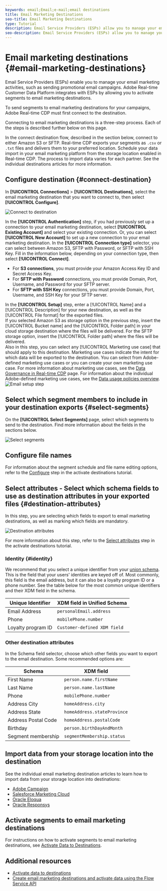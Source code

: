 ```yaml
---
keywords: email;Email;e-mail;email destinations
title: Email Marketing Destinations
seo-title: Email Marketing Destinations
type: Tutorial
description: Email Service Providers (ESPs) allow you to manage your email marketing activities, such as for sending promotional email campaigns.
seo-description: Email Service Providers (ESPs) allow you to manage your email marketing activities, such as for sending promotional email campaigns.
---
```


# Email marketing destinations {#email-marketing-destinations}

Email Service Providers (ESPs) enable you to manage your email marketing activities, such as sending promotional email campaigns. Adobe Real-time Customer Data Platform integrates with ESPs by allowing you to activate segments to email marketing destinations.

To send segments to email marketing destinations for your campaigns, Adobe Real-time CDP must first connect to the destination.

Connecting to email marketing destinations is a three-step process. Each of the steps is described further below on this page.

In the connect destination flow, described in the section below, connect to either Amazon S3 or SFTP. Real-time CDP exports your segments as `.csv` or `.txt` files and delivers them to your preferred location. Schedule your data import in your email marketing platform from the storage location enabled in Real-time CDP. The process to import data varies for each partner. See the individual destinations articles for more information. 

## Configure destination {#connect-destination}

In **[!UICONTROL Connections]** > **[!UICONTROL Destinations]**, select the email marketing destination that you want to connect to, then select **[!UICONTROL Configure]**.

![Connect to destination](/help/rtcdp/destinations/assets/connect-email-marketing.png)

In the **[!UICONTROL Authentication]** step, if you had previously set up a connection to your email marketing destination, select **[!UICONTROL Existing Account]** and select your existing connection. Or, you can select **[!UICONTROL New Account]** to set up a new connection to your email marketing destination. In the **[!UICONTROL Connection type]** selector, you can select between Amazon S3, SFTP with Password, or SFTP with SSH Key. Fill in the information below, depending on your connection type, then select **[!UICONTROL Connect]**.

- For **S3 connections**, you must provide your Amazon Access Key ID and Secret Access Key. 
- For **SFTP with Password** connections, you must provide Domain, Port, Username, and Password for your SFTP server.
- For **SFTP with SSH Key** connections, you must provide Domain, Port, Username, and SSH Key for your SFTP server.

In the **[!UICONTROL Setup]** step, enter a [!UICONTROL Name] and a [!UICONTROL Description] for your new destination, as well as the [!UICONTROL File format] for the exported files. <br> 
If you selected Amazon S3 as storage option in the previous step, insert the [!UICONTROL Bucket name] and the [!UICONTROL Folder path] in your cloud storage destination where the files will be delivered. For the SFTP storage option, insert the [!UICONTROL Folder path] where the files will be delivered. <br> 
Also in this step, you can select any [!UICONTROL Marketing use case] that should apply to this destination. Marketing use cases indicate the intent for which data will be exported to the destination. You can select from Adobe-defined marketing use cases or you can create your own marketing use case. For more information about marketing use cases, see the [Data Governance in Real-time CDP](/help/rtcdp/privacy/data-governance-overview.md#destinations) page. For information about the individual Adobe-defined marketing use cases, see the [Data usage policies overview](/help/data-governance/policies/overview.md#core-actions). <br>
    ![Email setup step](/help/rtcdp/destinations/assets/email-setup-step.png)

## Select which segment members to include in your destination exports {#select-segments}

On the **[!UICONTROL Select Segments]** page, select which segments to send to the destination. Find more information about the fields in the sections below.

![Select segments](/help/rtcdp/destinations/assets/email-select-segments.png)

## Configure file names

For information about the segment schedule and file name editing options, refer to the [Configure](/help/rtcdp/destinations/activate-destinations.md#configure) step in the activate destinations tutorial.

## Select attributes - Select which schema fields to use as destination attributes in your exported files {#destination-attributes}

In this step, you are selecting which fields to export to email marketing destinations, as well as marking which fields are mandatory.

![Destination attributes](/help/rtcdp/destinations/assets/recommended-attributes.png)

For more information about this step, refer to the [Select attributes](/help/rtcdp/destinations/activate-destinations.md#select-attributes) step in the activate destinations tutorial.

### Identity {#identity}

We recommend that you select a unique identifier from your [union schema](../../profile/home.md#profile-fragments-and-union-schemas). This is the field that your users' identities are keyed off of. Most commonly, this field is the email address, but it can also be a loyalty program ID or a phone number. See the table below for the most common unique identifiers and their XDM field in the schema. 

Unique Identifier | XDM field in Unified Schema
---------|----------
 Email Address | `personalEmail.address` 
 Phone | `mobilePhone.number` 
 Loyalty program ID | `Customer-defined XDM field` 

### Other destination attributes

In the Schema field selector, choose which other fields you want to export to the email destination. Some recommended options are:

Schema | XDM field 
---------|----------
 First Name | `person.name.firstName`
 Last Name | `person.name.lastName`
 Phone | `mobilePhone.number` 
 Address City| `homeAddress.city` 
 Address State | `homeAddress.stateProvince` 
 Address Postal Code | `homeAddress.postalCode` 
 Birthday | `person.birthDayAndMonth`
 Segment membership | `segmentMembership.status`

## Import data from your storage location into the destination

See the individual email marketing destination articles to learn how to import data from your storage location into destinations: 

- [Adobe Campaign](/help/rtcdp/destinations/adobe-campaign-destination.md#import-data-into-campaign)
- [Salesforce Marketing Cloud](/help/rtcdp/destinations/salesforce-marketing-cloud-destination.md#import-data-into-salesforce)
- [Oracle Eloqua](/help/rtcdp/destinations/oracle-eloqua-destination.md#import-data-into-eloqua)
- [Oracle Responsys](/help/rtcdp/destinations/oracle-responsys-destination.md#import-data-into-responsys)

## Activate segments to email marketing destinations

For instructions on how to activate segments to email marketing destinations, see [Activate Data to Destinations](/help/rtcdp/destinations/activate-destinations.md).

## Additional resources

- [Activate data to destinations](/help/rtcdp/destinations/activate-destinations.md)
- [Create email marketing destinations and activate data using the Flow Service API](https://docs.adobe.com/content/help/en/experience-platform/tutorials/destinations/email-marketing-api.html)